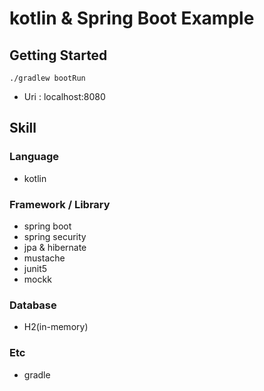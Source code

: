 # kotlin & Spring Boot Example

## Getting Started
```
./gradlew bootRun
```
- Uri : localhost:8080

## Skill
### Language
- kotlin
  
### Framework / Library
- spring boot
- spring security
- jpa & hibernate
- mustache
- junit5
- mockk

### Database
- H2(in-memory)

### Etc
- gradle